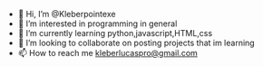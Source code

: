 - 👋 Hi, I’m @Kleberpointexe
- 👀 I’m interested in programming in general
- 🌱 I’m currently learning python,javascript,HTML,css
- 💞️ I’m looking to collaborate on posting projects that im learning
- 📫 How to reach me kleberlucaspro@gmail.com

<!---
Kleberpointexe/Kleberpointexe is a ✨ special ✨ repository because its `README.md` (this file) appears on your GitHub profile.
You can click the Preview link to take a look at your changes.
--->
